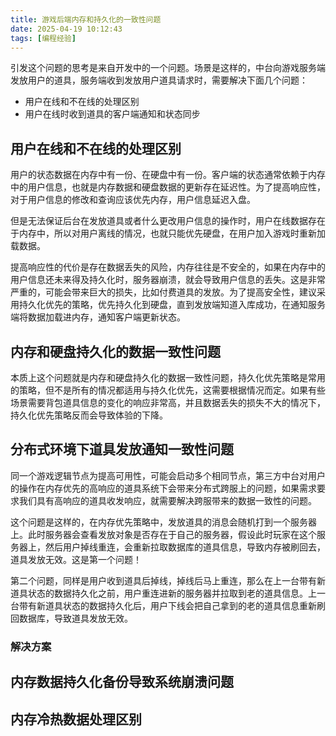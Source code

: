 ```yaml
---
title: 游戏后端内存和持久化的一致性问题
date: 2025-04-19 10:12:43
tags: [编程经验]
---
```


引发这个问题的思考是来自开发中的一个问题。场景是这样的，中台向游戏服务端发放用户的道具，服务端收到发放用户道具请求时，需要解决下面几个问题：

- 用户在线和不在线的处理区别
- 用户在线时收到道具的客户端通知和状态同步

## 用户在线和不在线的处理区别

用户的状态数据在内存中有一份、在硬盘中有一份。客户端的状态通常依赖于内存中的用户信息，也就是内存数据和硬盘数据的更新存在延迟性。为了提高响应性，对于用户信息的修改和查询应该优先内存，用户信息延迟入盘。

但是无法保证后台在发放道具或者什么更改用户信息的操作时，用户在线数据存在于内存中，所以对用户离线的情况，也就只能优先硬盘，在用户加入游戏时重新加载数据。

提高响应性的代价是存在数据丢失的风险，内存往往是不安全的，如果在内存中的用户信息还未来得及持久化时，服务器崩溃，就会导致用户信息的丢失。这是非常严重的，可能会带来巨大的损失，比如付费道具的发放。为了提高安全性，建议采用持久化优先的策略，优先持久化到硬盘，直到发放端知道入库成功，在通知服务端将数据加载进内存，通知客户端更新状态。

## 内存和硬盘持久化的数据一致性问题

本质上这个问题就是内存和硬盘持久化的数据一致性问题，持久化优先策略是常用的策略，但不是所有的情况都适用与持久化优先，这需要根据情况而定。如果有些场景需要背包道具信息的变化的响应非常高，并且数据丢失的损失不大的情况下，持久化优先策略反而会导致体验的下降。

## 分布式环境下道具发放通知一致性问题

同一个游戏逻辑节点为提高可用性，可能会启动多个相同节点，第三方中台对用户的操作在内存优先的高响应的道具系统下会带来分布式跨服上的问题，如果需求要求我们具有高响应的道具收发响应，就需要解决跨服带来的数据一致性的问题。

这个问题是这样的，在内存优先策略中，发放道具的消息会随机打到一个服务器上。此时服务器会查看发放对象是否存在于自己的服务器，假设此时玩家在这个服务器上，然后用户掉线重连，会重新拉取数据库的道具信息，导致内存被刷回去，道具发放无效。这是第一个问题！

第二个问题，同样是用户收到道具后掉线，掉线后马上重连，那么在上一台带有新道具状态的数据持久化之前，用户重连进新的服务器并拉取到老的道具信息。上一台带有新道具状态的数据持久化后，用户下线会把自己拿到的老的道具信息重新刷回数据库，导致道具发放无效。

### 解决方案

## 内存数据持久化备份导致系统崩溃问题

## 内存冷热数据处理区别